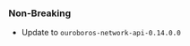 <!--
A new scriv changelog fragment.

Uncomment the section that is right (remove the HTML comment wrapper).
For top level release notes, leave all the headers commented out.
-->

<!--
### Patch

- A bullet item for the Patch category.

-->

### Non-Breaking

- Update to `ouroboros-network-api-0.14.0.0`

<!--
### Breaking

- A bullet item for the Breaking category.

-->
